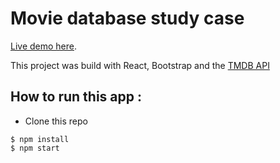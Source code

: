 # Movie database study case

[Live demo here](https://thomasl4012.github.io/movie-database/).

This project was build with React, Bootstrap and the [TMDB API](https://www.themoviedb.org/documentation/api)

## How to run this app :

- Clone this repo

```
$ npm install
$ npm start
```
